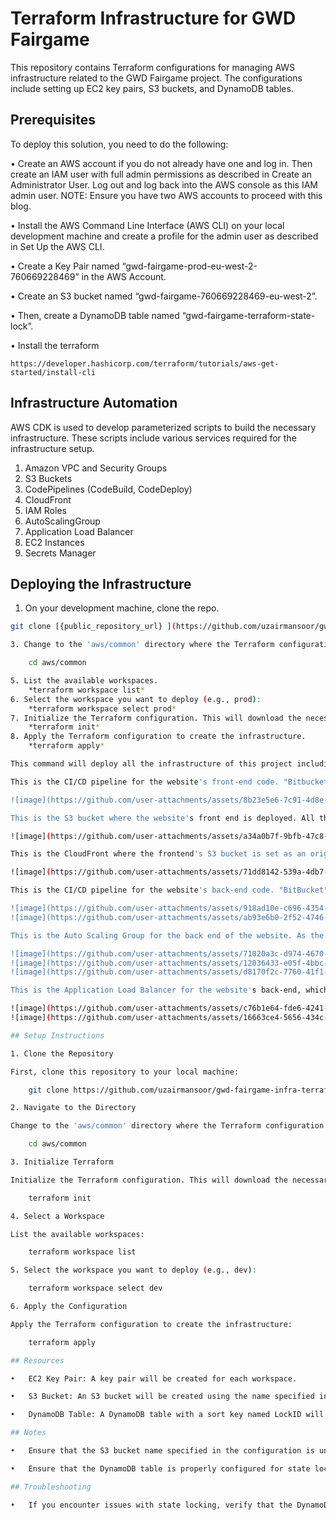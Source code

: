 # Terraform Infrastructure for GWD Fairgame

This repository contains Terraform configurations for managing AWS infrastructure related to the GWD Fairgame project. The configurations include setting up EC2 key pairs, S3 buckets, and DynamoDB tables.

## Prerequisites

To deploy this solution, you need to do the following: 
 
•   Create an AWS account if you do not already have one and log in. Then create an IAM user with full admin permissions as described in Create an Administrator User. Log out and log back into the AWS console as this IAM admin user.
NOTE: Ensure you have two AWS accounts to proceed with this blog.

•   Install the AWS Command Line Interface (AWS CLI) on your local development machine and create a profile for the admin user as described in Set Up the AWS CLI.

•   Create a Key Pair named “gwd-fairgame-prod-eu-west-2-760669228469” in the AWS Account.

•   Create an S3 bucket named “gwd-fairgame-760669228469-eu-west-2”.

•   Then, create a DynamoDB table named “gwd-fairgame-terraform-state-lock”.

•   Install the terraform
    
    https://developer.hashicorp.com/terraform/tutorials/aws-get-started/install-cli

## Infrastructure Automation  
 
AWS CDK is used to develop parameterized scripts to build the necessary infrastructure. These scripts include various services required for the infrastructure setup.
 
1. Amazon VPC and Security Groups
2. S3 Buckets
3. CodePipelines (CodeBuild, CodeDeploy)
4. CloudFront
5. IAM Roles
6. AutoScalingGroup
7. Application Load Balancer
8. EC2 Instances
9. Secrets Manager

## Deploying the Infrastructure  
 
1. On your development machine, clone the repo.

```bash
git clone [{public_repository_url} ](https://github.com/uzairmansoor/gwd-fairgame-infra-terraform.git)

3. Change to the 'aws/common' directory where the Terraform configuration is located.

    cd aws/common

5. List the available workspaces.
    *terraform workspace list*
6. Select the workspace you want to deploy (e.g., prod):
    *terraform workspace select prod*
7. Initialize the Terraform configuration. This will download the necessary provider plugins and set up the backend.
    *terraform init*
8. Apply the Terraform configuration to create the infrastructure.
    *terraform apply*

This command will deploy all the infrastructure of this project including the following resources.

This is the CI/CD pipeline for the website's front-end code. "Bitbucket" is used as the source stage, and CodeBuild is used for the build stage. The build stage also handles the deployment to the S3 bucket.

![image](https://github.com/user-attachments/assets/8b23e5e6-7c91-4d8e-9e57-460914167fef)

This is the S3 bucket where the website's front end is deployed. All the files will appear here once the CI/CD pipeline runs successfully. When we bring up the Terraform infrastructure, this bucket will be empty.

![image](https://github.com/user-attachments/assets/a34a0b7f-9bfb-47c8-866f-e5de5f6883b9)

This is the CloudFront where the frontend's S3 bucket is set as an origin. The live domain is configured in CloudFront's domain name, and CloudFront is used as the target for the live domain. The traffic flow will be as follows: first, the traffic will come to the domain, then forward to CloudFront, and finally to the S3 bucket.

![image](https://github.com/user-attachments/assets/71dd8142-539a-4db7-b919-8d1697e64dbf)

This is the CI/CD pipeline for the website's back-end code. "BitBucket" is used as the Source stage, “CodeBuild” is used as the Build stage, and “CodeDeploy” is used in the Deploy stage to handle deployment to EC2.

![image](https://github.com/user-attachments/assets/918ad10e-c696-4354-8e1f-8866500ca9bf)
![image](https://github.com/user-attachments/assets/ab93e6b0-2f52-4746-b5fe-b80aa8a75bcf)

This is the Auto Scaling Group for the back end of the website. As the load increases, it will automatically spin up new EC2 instances and register them in the Target Group of the Application Load Balancer.

![image](https://github.com/user-attachments/assets/71020a3c-d974-4670-8018-bc98dff6d84b)
![image](https://github.com/user-attachments/assets/12036433-e05f-4bbc-869b-d3c61c71058d)
![image](https://github.com/user-attachments/assets/d8170f2c-7760-41f1-be2a-a34023104763)

This is the Application Load Balancer for the website's back-end, which will distribute traffic across the underlying EC2 instances.

![image](https://github.com/user-attachments/assets/c76b1e64-fde6-4241-9a7c-ad50ca9bc9e2)
![image](https://github.com/user-attachments/assets/16663ce4-5656-434c-ab74-e24e482807df)

## Setup Instructions

1. Clone the Repository

First, clone this repository to your local machine:

    git clone https://github.com/uzairmansoor/gwd-fairgame-infra-terraform.git

2. Navigate to the Directory

Change to the 'aws/common' directory where the Terraform configuration is located:

    cd aws/common

3. Initialize Terraform

Initialize the Terraform configuration. This will download the necessary provider plugins and set up the backend:

    terraform init

4. Select a Workspace

List the available workspaces:

    terraform workspace list

5. Select the workspace you want to deploy (e.g., dev):

    terraform workspace select dev

6. Apply the Configuration

Apply the Terraform configuration to create the infrastructure:

    terraform apply

## Resources

•   EC2 Key Pair: A key pair will be created for each workspace.

•   S3 Bucket: An S3 bucket will be created using the name specified in main.tf.

•   DynamoDB Table: A DynamoDB table with a sort key named LockID will be created to manage state locking.

## Notes

•   Ensure that the S3 bucket name specified in the configuration is unique within the AWS region.

•   Ensure that the DynamoDB table is properly configured for state locking.

## Troubleshooting

•   If you encounter issues with state locking, verify that the DynamoDB table is correctly set up and that the AWS credentials used have appropriate permissions.
